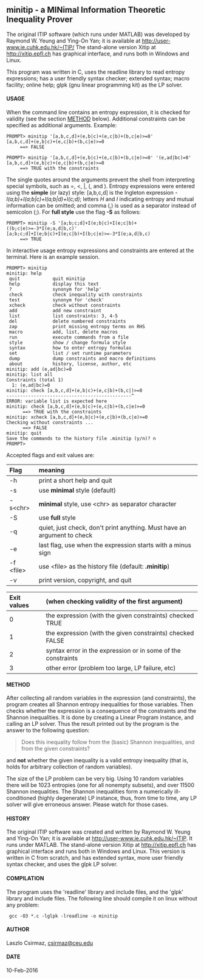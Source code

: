 ## minitip - a MINimal Information Theoretic Inequality Prover

The original ITIP software (which runs under MATLAB) was developed by
Raymond W. Yeung and Ying-On Yan; it is available at
http://user-www.ie.cuhk.edu.hk/~ITIP/
The stand-alone version Xitip at http://xitip.epfl.ch has graphical
interface, and runs both in Windows and Linux.

This program was written in C, uses the readline library to read entropy
expressions; has a user friendly syntax checker; extended syntax; macro
facility; online help; glpk (gnu linear programming kit) as the LP solver.

#### USAGE

When the command line contains an entropy expression, it is checked for
validity (see the section [METHOD](#method) below). Additional constraints
can be specified as additional arguments. Example:

    PROMPT> minitip '[a,b,c,d]+(e,b|c)+(e,c|b)+(b,c|e)>=0'
    [a,b,c,d]+(e,b|c)+(e,c|b)+(b,c|e)>=0
         ==> FALSE
    
    PROMPT> minitip '[a,b,c,d]+(e,b|c)+(e,c|b)+(b,c|e)>=0' '(e,ad|bc)=0'
    [a,b,c,d]+(e,b|c)+(e,c|b)+(b,c|e)>=0
         ==> TRUE with the constraints

The single quotes around the arguments prevent the shell from interpreting 
special symbols, such as  =, \<, \|, (, and ).
Entropy expressions were entered using the **simple** (or lazy) style:
[a,b,c,d] is the Ingleton expression
*-I(a;b)+I(a;b|c)+I(a;b|d)+I(c;d)*; letters *H* and *I* indicating entropy
and mutual information can be omitted; and comma (,) is used as a separator
instead of semicolon (;). For **full style** use the flag **-S** as follows:

    PROMPT> minitip -S '[a;b;c;d]+I(e;b|c)+I(e;c|b)+((b;c|e)>=-3*I(e;a,d|b,c)'
    [a;b;c;d]+I(e;b|c)+I(e;c|b)+I(b;c|e)>=-3*I(e;a,d|b,c)
         ==> TRUE

In interactive usage entropy expressions and constraints are entered
at the terminal. Here is an example session.

    PROMPT> minitip
    minitip: help
     quit            quit minitip
     help            display this text
     ?               synonym for 'help'
     check           check inequality with constraints
     test            synonym for 'check'
     xcheck          check without constraints
     add             add new constraint
     list            list constraints: 3, 4-5
     del             delete numbered constraints
     zap             print missing entropy terms on RHS
     macro           add, list, delete macros
     run             execute commands from a file
     style           show / change formula style
     syntax          how to enter entropy formulas
     set             list / set runtime parameters
     dump            dump constraints and macro definitions
     about           history, license, author, etc
    minitip: add (e,ad|bc)=0
    minitip: list all
    Constraints (total 1)
      1: (e,ad|bc)=0
    minitip: check [a,b,c,d]+(e,b|c)+(e,c|b)+(b,c|)>=0
    ----------------------------------------------^
    ERROR: variable list is expected here
    minitip: check [a,b,c,d]+(e,b|c)+(e,c|b)+(b,c|e)>=0
          ==> TRUE with the constraints
    minitip: xcheck [a,b,c,d]+(e,b|c)+(e,c|b)+(b,c|e)>=0
    Checking without constraints ...
          ==> FALSE
    minitip: quit
    Save the commands to the history file .minitip (y/n)? n
    PROMPT> 

Accepted flags and exit values are:

| Flag  | meaning  |
|:------|:-----| 
| -h    | print a short help and quit |
| -s    | use **minimal** style (default) |
| -s\<chr\> | **minimal** style, use \<chr\> as separator character |
| -S    | use **full** style |
| -q    | quiet, just check, don't print anything. Must have an argument to check |
| -e    | last flag, use when the expression starts with a minus sign |
| -f \<file\> | use \<file\> as the history file (default: **.minitip**) |
| -v    | print version, copyright, and quit |

| Exit values | (when checking validity of the first argument) |
| :-------- | :-------------|
| 0         | the expression (with the given constraints) checked TRUE |
| 1         | the expression (with the given constraints) checked FALSE |
| 2         | syntax error in the expression or in some of the constraints |
| 3         | other error (problem too large, LP failure, etc) |


#### METHOD

After collecting all random variables in the expression (and constraints), 
the program creates all Shannon entropy inequalities for those variables.
Then checks whether the expression is a consequence of the constraints and
the Shannon inequalities. It is done by creating a Linear Program instance,
and calling an LP solver. Thus the result printed out by the program is
the answer to the following question:

> Does this inequality follow from the (basic) Shannon inequalities, and
> from the given constraints?

and **not** whether the given inequality is a valid entropy inequality (that is,
holds for arbitrary collection of random variables).

The size of the LP problem can be very big. Using 10 random variables there
will be 1023 entropies (one for all nonempty subsets), and over 11500 Shannon
inequalities. The Shannon inequalities form a numerically ill-conditioned 
(highly degenerate) LP instance, thus, from time to time, any LP solver will
give erroneous answer. Please watch for those cases.

#### HISTORY

The original ITIP software was created and written by Raymond W. Yeung and
Ying-On Yan; it is available at http://user-www.ie.cuhk.edu.hk/~ITIP. It
runs under MATLAB.
The stand-alone version Xitip at http://xitip.epfl.ch has graphical
interface and runs both in Windows and Linux.
This version is written in C from scratch, and has extended syntax, more
user friendly syntax checker, and uses the glpk LP solver.

#### COMPILATION

The program uses the 'readline' library and include files, and the
'glpk' library and include files. The following line should compile it
on linux without any problem:

     gcc -O3 *.c -lglpk -lreadline -o minitip

#### AUTHOR

Laszlo Csirmaz, <csirmaz@ceu.edu>

#### DATE

10-Feb-2016

